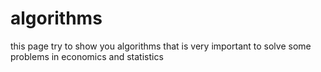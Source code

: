 # algorithms
this page try to show you algorithms that is very important to solve some problems in economics and statistics
